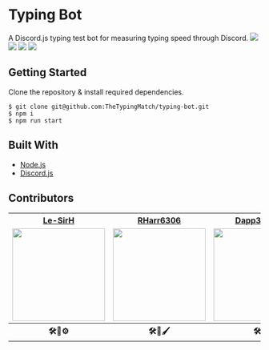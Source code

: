 # Typing Bot
A Discord.js typing test bot for measuring typing speed through Discord.
![](https://img.shields.io/badge/build-passing-green/?style=flat-square)
![](https://img.shields.io/github/repo-size/TheTypingMatch/typing-bot?style=flat-square)
![](https://img.shields.io/github/issues/TheTypingMatch/typing-bot?style=flat-square)
![](https://img.shields.io/github/v/release/TheTypingMatch/typing-bot?include_prereleases&style=flat-square)

## Getting Started

Clone the repository & install required dependencies.
```
$ git clone git@github.com:TheTypingMatch/typing-bot.git
$ npm i
$ npm run start
```

## Built With

* [Node.js](https://nodejs.org/en/)
* [Discord.js](https://discord.js.org/#/)

## Contributors
<table>
  <tr>
    <th><a href="https://github.com/Le-SirH">Le-SirH</a></th>
    <th><a href="https://github.com/RHarr6306">RHarr6306</a></th>
    <th><a href="https://github.com/Dapp3rDuck">Dapp3rDuck</a></th>
  </tr>
  <tr>
    <td><img width="185" src="https://avatars3.githubusercontent.com/u/46948579?s=460&v=4"></td>
    <td><img width="185" src="https://avatars2.githubusercontent.com/u/55287042?s=460&v=4"></td>
    <td><img width="185" src="https://avatars0.githubusercontent.com/u/55905788?s=460&v=4"></td>
  </tr>
  <tr>
    <th>🛠🐛⚙️</th>
    <th>🛠🐛🖌</th>
    <th>🛠🐛</th>
  </tr>
</table>

